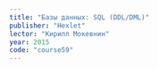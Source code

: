 ```yaml
---
title: "Базы данных: SQL (DDL/DML)"
publisher: "Hexlet"
lector: "Кирилл Мокевнин"
year: 2015
code: "course59"
---
```

